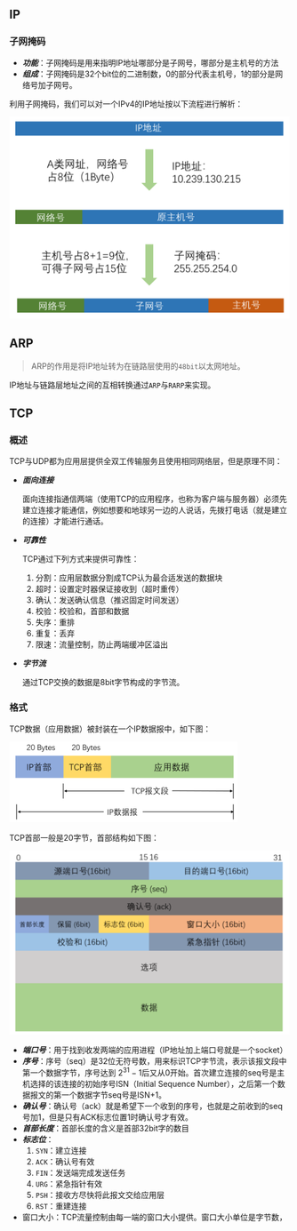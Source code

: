 ## IP

### 子网掩码

* ***功能***：子网掩码是用来指明IP地址哪部分是子网号，哪部分是主机号的方法
* ***组成***：子网掩码是32个bit位的二进制数，0的部分代表主机号，1的部分是网络号加子网号。

利用子网掩码，我们可以对一个IPv4的IP地址按以下流程进行解析：

<img src="https://raw.githubusercontent.com/huibazdy/TyporaPicture/main/202209271629327.png" alt="image-20220927162937245" style="zoom: 50%;" />



## ARP

> ARP的作用是将IP地址转为在链路层使用的`48bit`以太网地址。

IP地址与链路层地址之间的互相转换通过`ARP`与`RARP`来实现。



## TCP

### 概述

TCP与UDP都为应用层提供全双工传输服务且使用相同网络层，但是原理不同：

* ***面向连接***

    面向连接指通信两端（使用TCP的应用程序，也称为客户端与服务器）必须先建立连接才能通信，例如想要和地球另一边的人说话，先拨打电话（就是建立的连接）才能进行通话。

* ***可靠性***

    TCP通过下列方式来提供可靠性：

    1. 分割：应用层数据分割成TCP认为最合适发送的数据块
    2. 超时：设置定时器保证接收到（超时重传）
    3. 确认：发送确认信息（推迟固定时间发送）
    4. 校验：校验和，首部和数据
    5. 失序：重排
    6. 重复：丢弃
    7. 限速：流量控制，防止两端缓冲区溢出

* ***字节流***

    通过TCP交换的数据是8bit字节构成的字节流。



### 格式

TCP数据（应用数据）被封装在一个IP数据报中，如下图：

![image-20220928175452983](https://raw.githubusercontent.com/huibazdy/TyporaPicture/main/202209281754013.png)

TCP首部一般是20字节，首部结构如下图：

![image-20220928194714912](https://raw.githubusercontent.com/huibazdy/TyporaPicture/main/202209281947957.png)

* ***端口号***：用于找到收发两端的应用进程（IP地址加上端口号就是一个socket）
* ***序号***：序号（seq）是32位无符号数，用来标识TCP字节流，表示该报文段中第一个数据字节，序号达到 $2^{31}-1$后又从0开始。首次建立连接的seq号是主机选择的该连接的初始序号ISN（Initial Sequence Number），之后第一个数据报文的第一个数据字节seq号是ISN+1。
* ***确认号***：确认号（ack）就是希望下一个收到的序号，也就是之前收到的seq号加1，但是只有ACK标志位置1时确认号才有效。
* ***首部长度***：首部长度的含义是首部32bit字的数目
* ***标志位***：
    1. `SYN`：建立连接
    2. `ACK`：确认号有效
    3. `FIN`：发送端完成发送任务
    4. `URG`：紧急指针有效
    5. `PSH`：接收方尽快将此报文交给应用层
    6. `RST`：重建连接
* 窗口大小：TCP流量控制由每一端的窗口大小提供。窗口大小单位是字节数，